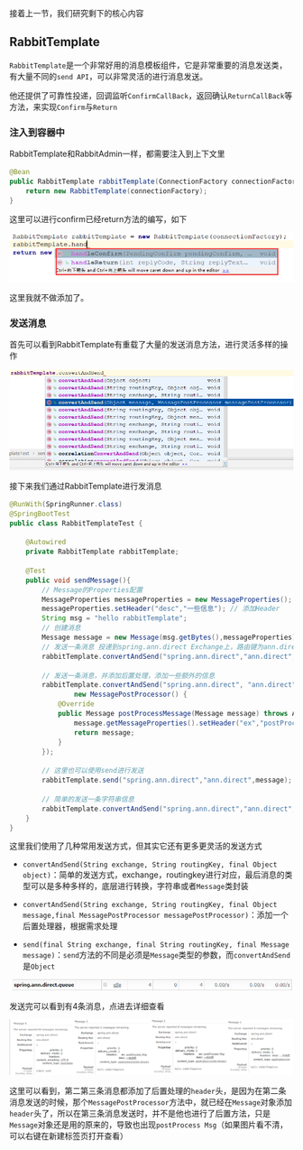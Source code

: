 接着上一节，我们研究剩下的核心内容

## RabbitTemplate

`RabbitTemplate`是一个非常好用的消息模板组件，它是非常重要的消息发送类，有大量不同的`send API`，可以非常灵活的进行消息发送。

他还提供了可靠性投递，回调监听`ConfirmCallBack`，返回确认`ReturnCallBack`等方法，来实现`Confirm`与`Return`

### 注入到容器中

RabbitTemplate和RabbitAdmin一样，都需要注入到上下文里

```java
@Bean
public RabbitTemplate rabbitTemplate(ConnectionFactory connectionFactory){
    return new RabbitTemplate(connectionFactory);
}
```

这里可以进行confirm已经return方法的编写，如下

![1577351440989](../image/1577351440989.png)

这里我就不做添加了。

### 发送消息

首先可以看到RabbitTemplate有重载了大量的发送消息方法，进行灵活多样的操作

![1577351301968](../image/1577351301968.png)

接下来我们通过RabbitTemplate进行发消息

```java
@RunWith(SpringRunner.class)
@SpringBootTest
public class RabbitTemplateTest {

    @Autowired
    private RabbitTemplate rabbitTemplate;

    @Test
    public void sendMessage(){
        // Message的Properties配置
        MessageProperties messageProperties = new MessageProperties();
        messageProperties.setHeader("desc","一些信息"); // 添加Header
        String msg = "hello rabbitTemplate";
        // 创建消息
        Message message = new Message(msg.getBytes(),messageProperties);
        // 发送一条消息 投递到spring.ann.direct Exchange上，路由键为ann.direct
        rabbitTemplate.convertAndSend("spring.ann.direct","ann.direct",message);

        // 发送一条消息，并添加后置处理，添加一些额外的信息
        rabbitTemplate.convertAndSend("spring.ann.direct", "ann.direct", message,
                new MessagePostProcessor() {
            @Override
            public Message postProcessMessage(Message message) throws AmqpException {
                message.getMessageProperties().setHeader("ex","postProcess Msg");
                return message;
            }
        });

        // 这里也可以使用send进行发送
        rabbitTemplate.send("spring.ann.direct","ann.direct",message);

        // 简单的发送一条字符串信息
        rabbitTemplate.convertAndSend("spring.ann.direct","ann.direct","simple send");
    }
}
```

这里我们使用了几种常用发送方式，但其实它还有更多更灵活的发送方式

- `convertAndSend(String exchange, String routingKey, final Object object)`：简单的发送方式，exchange，routingkey进行对应，最后消息的类型可以是多种多样的，底层进行转换，字符串或者`Message`类封装
- `convertAndSend(String exchange, String routingKey, final Object message,final MessagePostProcessor messagePostProcessor)`：添加一个后置处理器，根据需求处理

- `send(final String exchange, final String routingKey, final Message message)`：`send`方法的不同是必须是`Message`类型的参数，而`convertAndSend`是`Object`

![1577352468337](../image/1577352468337.png)

发送完可以看到有4条消息，点进去详细查看

![1577352679509](../image/1577352679509.png)

这里可以看到，第二第三条消息都添加了后置处理的`header`头，是因为在第二条消息发送的时候，那个`MessagePostProcessor`方法中，就已经在`Message`对象添加`header`头了，所以在第三条消息发送时，并不是他也进行了后置方法，只是`Message`对象还是用的原来的，导致也出现`postProcess Msg`（如果图片看不清，可以右键在新建标签页打开查看）